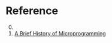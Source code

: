 # Reference

0. []()
0. [A Brief History of Microprogramming](https://people.cs.clemson.edu/~mark/uprog.html)

